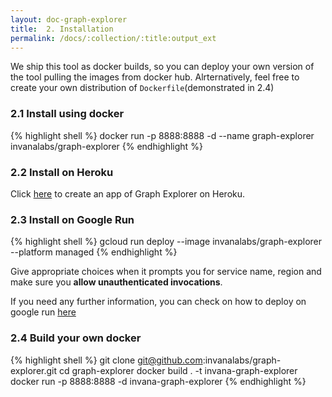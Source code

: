 ```yaml
---
layout: doc-graph-explorer
title:  2. Installation
permalink: /docs/:collection/:title:output_ext
---
```


We ship this tool as docker builds, so you can deploy 
 your own version of the tool pulling the  images from docker hub.
  Alrternatively, feel free to create your own distribution of 
`Dockerfile`(demonstrated in 2.4)

### 2.1 Install using docker 

{% highlight shell  %}
docker run -p 8888:8888 -d --name graph-explorer invanalabs/graph-explorer
{% endhighlight %}
 
### 2.2 Install on Heroku 

Click [here](https://heroku.com/deploy?template=https://github.com/invanalabs/graph-explorer/tree/master)
to create an app of Graph Explorer on Heroku.

### 2.3 Install on Google Run

{% highlight shell  %}
gcloud run deploy --image invanalabs/graph-explorer --platform managed
{% endhighlight %}

Give appropriate choices when it prompts you for service name, region and make sure 
you **allow unauthenticated invocations**.

If you need  any further information, you can check on how to deploy on google run 
[here](https://cloud.google.com/run/docs/quickstarts/build-and-deploy?authuser=3&_ga=2.76313557.-1934094456.1587553907)


### 2.4 Build your own docker 
{% highlight shell  %}
git clone git@github.com:invanalabs/graph-explorer.git
cd graph-explorer
docker build . -t invana-graph-explorer 
docker run -p 8888:8888 -d invana-graph-explorer
{% endhighlight %}


